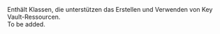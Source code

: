 <Namespace Name="Microsoft.Azure.Management.KeyVault.Fluent">
  <Docs>
    <summary>Enthält Klassen, die unterstützen das Erstellen und Verwenden von Key Vault-Ressourcen.</summary> 
    <remarks>To be added.</remarks>
  </Docs>
</Namespace>

